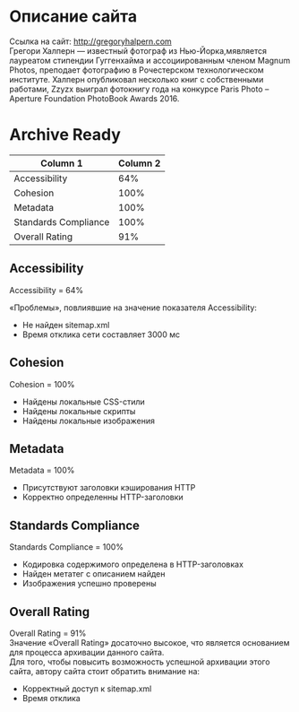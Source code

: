 # Описание сайта
Ссылка на сайт: http://gregoryhalpern.com  
Грегори Халперн — известный фотограф из Нью-Йорка,мявляется лауреатом стипендии Гуггенхайма и ассоциированным членом Magnum Photos, преподает фотографию в Рочестерском технологическом институте. Халперн опубликовал несколько книг с собственными работами, Zzyzx выиграл фотокнигу года на конкурсе Paris Photo – Aperture Foundation PhotoBook Awards 2016.  

# Archive Ready

| Column 1 | Column 2 | 
|----------|----------|
|Accessibility|64%| 
|Cohesion|100%| 
|Metadata|100%| 
|Standards Compliance|100%| 
|Overall Rating|91%| 

## Accessibility
Accessibility = 64%  
  
«Проблемы», повлиявшие на значение показателя Accessibility:  
* Не найден sitemap.xml  
* Время отклика сети составляет 3000 мс  

## Cohesion
Cohesion = 100%   

* Найдены локальные CSS-стили
* Найдены локальные скрипты
* Найдены локальные изображения
## Metadata  
Metadata = 100%  
     
* Присутствуют заголовки кэширования HTTP  
* Корректно определенны HTTP-заголовки  
## Standards Compliance
Standards Compliance = 100%  

* Кодировка содержимого определена в HTTP-заголовках  
* Найден метатег с описанием найден  
* Изображения успешно проверены  

## Overall Rating
Overall Rating = 91%  
Значение «Overall Rating» досаточно высокое, что является основанием для процесса архивации данного сайта.   
Для того, чтобы повысить возможность успешной архивации этого сайта, автору сайта стоит обратить внимание на:
* Корректный доступ к sitemap.xml   
* Время отклика  

